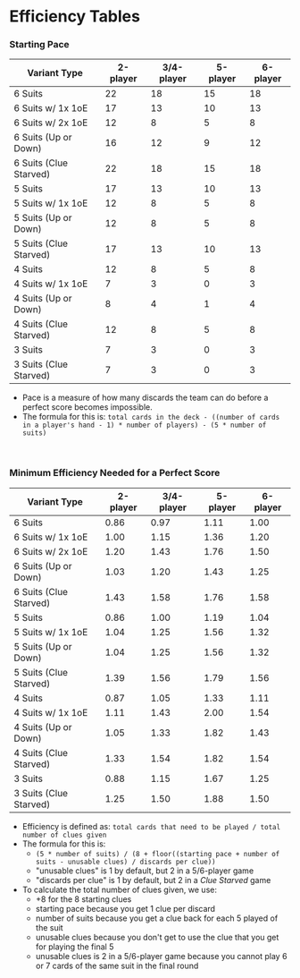 # Efficiency Tables

### Starting Pace

| Variant Type           | 2-player | 3/4-player | 5-player | 6-player |
| ---------------------- | -------- | ---------- | -------- | -------- |
| 6 Suits                | 22       | 18         | 15       | 18       |
| 6 Suits w/ 1x 1oE      | 17       | 13         | 10       | 13       |
| 6 Suits w/ 2x 1oE      | 12       | 8          | 5        | 8        |
| 6 Suits (Up or Down)   | 16       | 12         | 9        | 12       |
| 6 Suits (Clue Starved) | 22       | 18         | 15       | 18       |
| 5 Suits                | 17       | 13         | 10       | 13       |
| 5 Suits w/ 1x 1oE      | 12       | 8          | 5        | 8        |
| 5 Suits (Up or Down)   | 12       | 8          | 5        | 8        |
| 5 Suits (Clue Starved) | 17       | 13         | 10       | 13       |
| 4 Suits                | 12       | 8          | 5        | 8        |
| 4 Suits w/ 1x 1oE      | 7        | 3          | 0        | 3        |
| 4 Suits (Up or Down)   | 8        | 4          | 1        | 4        |
| 4 Suits (Clue Starved) | 12       | 8          | 5        | 8        |
| 3 Suits                | 7        | 3          | 0        | 3        |
| 3 Suits (Clue Starved) | 7        | 3          | 0        | 3        |

* Pace is a measure of how many discards the team can do before a perfect score becomes impossible.
* The formula for this is: `total cards in the deck - ((number of cards in a player's hand - 1) * number of players) - (5 * number of suits)`

<br />

### Minimum Efficiency Needed for a Perfect Score

| Variant Type           | 2-player | 3/4-player | 5-player | 6-player |
| ---------------------- | -------- | ---------- | -------- | -------- |
| 6 Suits                | 0.86     | 0.97       | 1.11     | 1.00     |
| 6 Suits w/ 1x 1oE      | 1.00     | 1.15       | 1.36     | 1.20     |
| 6 Suits w/ 2x 1oE      | 1.20     | 1.43       | 1.76     | 1.50     |
| 6 Suits (Up or Down)   | 1.03     | 1.20       | 1.43     | 1.25     |
| 6 Suits (Clue Starved) | 1.43     | 1.58       | 1.76     | 1.58     |
| 5 Suits                | 0.86     | 1.00       | 1.19     | 1.04     |
| 5 Suits w/ 1x 1oE      | 1.04     | 1.25       | 1.56     | 1.32     |
| 5 Suits (Up or Down)   | 1.04     | 1.25       | 1.56     | 1.32     |
| 5 Suits (Clue Starved) | 1.39     | 1.56       | 1.79     | 1.56     |
| 4 Suits                | 0.87     | 1.05       | 1.33     | 1.11     |
| 4 Suits w/ 1x 1oE      | 1.11     | 1.43       | 2.00     | 1.54     |
| 4 Suits (Up or Down)   | 1.05     | 1.33       | 1.82     | 1.43     |
| 4 Suits (Clue Starved) | 1.33     | 1.54       | 1.82     | 1.54     |
| 3 Suits                | 0.88     | 1.15       | 1.67     | 1.25     |
| 3 Suits (Clue Starved) | 1.25     | 1.50       | 1.88     | 1.50     |

* Efficiency is defined as: `total cards that need to be played / total number of clues given`
* The formula for this is:
  * `(5 * number of suits) / (8 + floor((starting pace + number of suits - unusable clues) / discards per clue))`
  * "unusable clues" is 1 by default, but 2 in a 5/6-player game
  * "discards per clue" is 1 by default, but 2 in a *Clue Starved* game
* To calculate the total number of clues given, we use:
  * +8 for the 8 starting clues
  * starting pace because you get 1 clue per discard
  * number of suits because you get a clue back for each 5 played of the suit
  * unusable clues because you don't get to use the clue that you get for playing the final 5
  * unusable clues is 2 in a 5/6-player game because you cannot play 6 or 7 cards of the same suit in the final round

